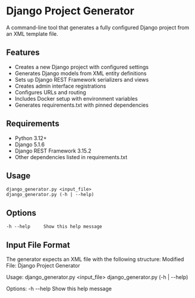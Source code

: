 
# Django Project Generator

A command-line tool that generates a fully configured Django project from an XML template file.

## Features
- Creates a new Django project with configured settings
- Generates Django models from XML entity definitions
- Sets up Django REST Framework serializers and views
- Creates admin interface registrations
- Configures URLs and routing
- Includes Docker setup with environment variables
- Generates requirements.txt with pinned dependencies

## Requirements
- Python 3.12+
- Django 5.1.6
- Django REST Framework 3.15.2
- Other dependencies listed in requirements.txt

## Usage
    django_generator.py <input_file>
    django_generator.py (-h | --help)

## Options
    -h --help     Show this help message

## Input File Format
The generator expects an XML file with the following structure:
Modified File:
Django Project Generator

Usage:
    django_generator.py <input_file>
    django_generator.py (-h | --help)

Options:
    -h --help     Show this help message
